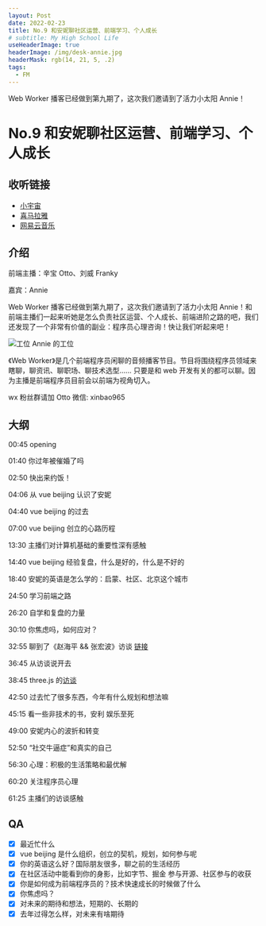 ```yaml
---
layout: Post
date: 2022-02-23
title: No.9 和安妮聊社区运营、前端学习、个人成长
# subtitle: My High School Life
useHeaderImage: true
headerImage: /img/desk-annie.jpg
headerMask: rgb(14, 21, 5, .2)
tags:
  - FM
---
```


Web Worker 播客已经做到第九期了，这次我们邀请到了活力小太阳 Annie！

<!-- more -->

# No.9 和安妮聊社区运营、前端学习、个人成长

## 收听链接

- [小宇宙](https://www.xiaoyuzhoufm.com/episode/62158dac42107d36fefdf923)
- [喜马拉雅](https://www.ximalaya.com/sound/504676346)
- [网易云音乐](https://music.163.com/#/program?id=2498499421)

## 介绍

前端主播：辛宝 Otto、刘威 Franky

嘉宾：Annie

Web Worker 播客已经做到第九期了，这次我们邀请到了活力小太阳 Annie！和前端主播们一起来听她是怎么负责社区运营、个人成长、前端进阶之路的吧，我们还发现了一个非常有价值的副业：程序员心理咨询！快让我们听起来吧！

![工位](/img/desk-annie.jpg)
Annie 的工位

《Web Worker》是几个前端程序员闲聊的音频播客节目。节目将围绕程序员领域来瞎聊，聊资讯、聊职场、聊技术选型...... 只要是和 web 开发有关的都可以聊。因为主播是前端程序员目前会以前端为视角切入。

wx 粉丝群请加 Otto 微信: xinbao965

## 大纲

00:45 opening

01:40 你过年被催婚了吗

02:50 快出来约饭！

04:06 从 vue beijing 认识了安妮

04:40 vue beijing 的过去

07:00 vue beijing 创立的心路历程

13:30 主播们对计算机基础的重要性深有感触

14:40 vue beijing 经验复盘，什么是好的，什么是不好的

18:40 安妮的英语是怎么学的：启蒙、社区、北京这个城市

24:50 学习前端之路

26:20 自学和复盘的力量

30:10 你焦虑吗，如何应对？

32:55 聊到了《赵海平 && 张宏波》访谈 [链接](https://juejin.cn/post/7040037986699837453)

36:45 从访谈说开去

38:45 three.js 的[访谈](https://live.juejin.cn/4354/three-js)

42:50 过去忙了很多东西，今年有什么规划和想法嘛

45:15 看一些非技术的书，安利 娱乐至死

49:00 安妮内心的波折和转变

52:50 “社交牛逼症”和真实的自己

56:30 心理：积极的生活策略和最优解

60:20 关注程序员心理

61:25 主播们的访谈感触

## QA

- [x] 最近忙什么
- [x] vue beijing 是什么组织，创立的契机，规划，如何参与呢
- [x] 你的英语这么好？国际朋友很多，聊之前的生活经历
- [x] 在社区活动中能看到你的身影，比如字节、掘金 参与开源、社区参与的收获
- [x] 你是如何成为前端程序员的？技术快速成长的时候做了什么
- [x] 你焦虑吗？
- [x] 对未来的期待和想法，短期的、长期的
- [x] 去年过得怎么样，对未来有啥期待
